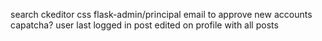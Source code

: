 search
ckeditor css
flask-admin/principal
email to approve new accounts
capatcha?
user
    last logged in
    post edited on 
    profile with all posts
